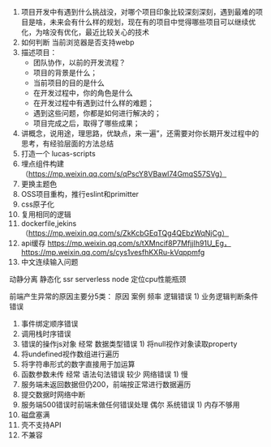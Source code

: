 1. 项目开发中有遇到什么挑战没，对哪个项目印象比较深刻深刻，遇到最难的项目是啥，未来会有什么样的规划，现在有的项目中觉得哪些项目可以继续优化，为啥没有优化，最近比较关心的技术
2. 如何判断 当前浏览器是否支持webp
3. 描述项目：
    + 团队协作，以前的开发流程？
    + 项目的背景是什么；
    + 当前项目的目的是什么
    + 在开发过程中，你的角色是什么
    + 在开发过程中有遇到过什么样的难题；
    + 遇到这些问题，你都是如何进行解决的；
    + 项目完成之后，取得了哪些成果；
4. 讲概念，说用途，理思路，优缺点，来一遍”，还需要对你长期开发过程中的思考，有经验层面的方法总结
5. 打造一个 lucas-scripts
6.  埋点组件构建（https://mp.weixin.qq.com/s/qPscY8VBawl74GmqS57SVg）
7. 更换主题色
8. OSS项目重构，推行eslint和primitter
9.  css原子化
10. 复用相同的逻辑
11. dockerfile,jekins（https://mp.weixin.qq.com/s/ZkKcbGEqTQg4QEbzWqNjCg）
12. api缓存 https://mp.weixin.qq.com/s/tXMncif8P7MfjjIh91U_Eg，https://mp.weixin.qq.com/s/cys1vesfhKXRu-kVqppmfg
13. 中文连续输入问题



动静分离
静态化
ssr
serverless
node 定位cpu性能瓶颈


<!-- https://mp.weixin.qq.com/s/HjTcJh9H62MfAsvqYtfpFw -->






<!-- https://cdc.tencent.com/2018/09/13/frontend-exception-monitor-research/ -->

前端产生异常的原因主要分5类： 
原因	案例	频率
逻辑错误	1)    业务逻辑判断条件错误
1)    事件绑定顺序错误
2)    调用栈时序错误
3)    错误的操作js对象	经常
数据类型错误	1)    将null视作对象读取property
1)    将undefined视作数组进行遍历
2)    将字符串形式的数字直接用于加运算
3)    函数参数未传	经常
语法句法错误		较少
网络错误	1)    慢
1)    服务端未返回数据但仍200，前端按正常进行数据遍历
2)    提交数据时网络中断
3)    服务端500错误时前端未做任何错误处理	偶尔
系统错误	1)    内存不够用
1)    磁盘塞满
2)    壳不支持API
3)    不兼容
